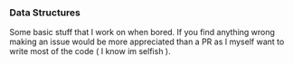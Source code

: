 ### Data Structures

Some basic stuff that I work on when bored. If you find anything wrong making an issue would be more appreciated than a PR as I myself want to write most of the code ( I know im selfish ).
